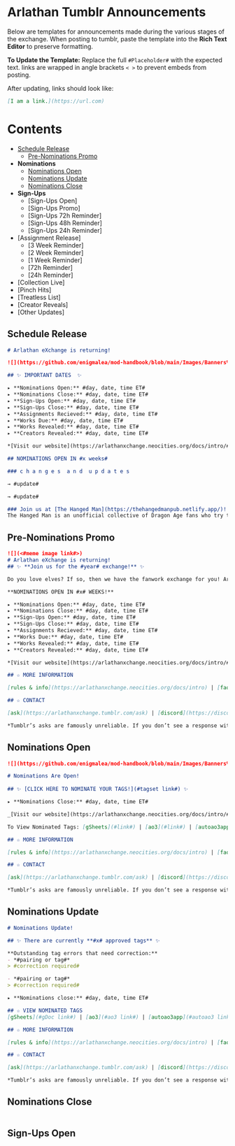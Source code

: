# Arlathan Tumblr Announcements

Below are templates for announcements made during the various stages of the
exchange. When posting to tumblr, paste the template into the **Rich Text Editor** to preserve formatting.

**To Update the Template:** Replace the full `#Placeholder#` with the expected
text. links are wrapped in angle brackets `< >` to prevent embeds from posting.

After updating, links should look like:

```markdown
[I am a link.](https://url.com)
```

# Contents

- [Schedule Release](./Tumblr%20Announcements.md#schedule-release)
  - [Pre-Nominations Promo](./Tumblr%20Announcements.md#pre-nominations-promo)
- **Nominations**
  - [Nominations Open](./Tumblr%20Announcements.md#nominations-open)
  - [Nominations Update](./Tumblr%20Announcements.md#nominations-update)
  - [Nominations Close](./Tumblr%20Announcements.md#nominations-close)
- **Sign-Ups**
  - [Sign-Ups Open]
  - [Sign-Ups Promo]
  - [Sign-Ups 72h Reminder]
  - [Sign-Ups 48h Reminder]
  - [Sign-Ups 24h Reminder]
- [Assignment Release]
  - [3 Week Reminder]
  - [2 Week Reminder]
  - [1 Week Reminder]
  - [72h Reminder]
  - [24h Reminder]
- [Collection Live]
- [Pinch Hits]
- [Treatless List]
- [Creator Reveals]
- [Other Updates]

## Schedule Release
```markdown
# Arlathan eXchange is returning!

![](https://github.com/enigmalea/mod-handbook/blob/main/Images/Banners%20and%20Ads/Arlathan%20eXchange/AdMain.gif?raw=true)

## ✨ IMPORTANT DATES  ✨

▸ **Nominations Open:** #day, date, time ET#
▸ **Nominations Close:** #day, date, time ET#
▸ **Sign-Ups Open:** #day, date, time ET#
▸ **Sign-Ups Close:** #day, date, time ET#
▸ **Assignments Recieved:** #day, date, time ET#
▸ **Works Due:** #day, date, time ET#
▸ **Works Revealed:** #day, date, time ET#
▸ **Creators Revealed:** #day, date, time ET#

*[Visit our website](https://arlathanxchange.neocities.org/docs/intro/#schedule) to see the above schedule in your local time.*

## NOMINATIONS OPEN IN #x weeks#

### c h a n g e s  a n d  u p d a t e s

→ #update#

→ #update#

### Join us at [The Hanged Man](https://thehangedmanpub.netlify.app/)!
The Hanged Man is an unofficial collective of Dragon Age fans who try to make a positive difference in the fandom community by giving fans a place to chat, share and create content, and interact. You can read more on [our website](https://arlathanxchange.neocities.org/mod).
```

## Pre-Nominations Promo
```markdown
![](<#meme image link#>)
# Arlathan eXchange is returning!
## ✨ **Join us for the #year# exchange!** ✨

Do you love elves? If so, then we have the fanwork exchange for you! Arlathan Exchange is a celebration of Elvhen characters and is open to gen fic, ships, or solo/introspective pieces that focus on elfy goodness, whether that’s Dalish, city, or even Evanuris.

**NOMINATIONS OPEN IN #x# WEEKS!**

▸ **Nominations Open:** #day, date, time ET#
▸ **Nominations Close:** #day, date, time ET#
▸ **Sign-Ups Open:** #day, date, time ET#
▸ **Sign-Ups Close:** #day, date, time ET#
▸ **Assignments Recieved:** #day, date, time ET#
▸ **Works Due:** #day, date, time ET#
▸ **Works Revealed:** #day, date, time ET#
▸ **Creators Revealed:** #day, date, time ET#

*[Visit our website](https://arlathanxchange.neocities.org/docs/intro/#schedule) to see the above schedule in your local time.*

## ☆ MORE INFORMATION

[rules & info](https://arlathanxchange.neocities.org/docs/intro) | [faq](https://arlathanxchange.neocities.org/docs/faqs)

## ☆ CONTACT

[ask](https://arlathanxchange.tumblr.com/ask) | [discord](https://discord.gg/F73NDYMeGC) | email: arlathanxchange@gmail.com

*Tumblr’s asks are famously unreliable. If you don’t see a response within 72 hours please feel free to resend the ask or send an email.*
```

## Nominations Open
```markdown
![](https://github.com/enigmalea/mod-handbook/blob/main/Images/Banners%20and%20Ads/Arlathan%20eXchange/AdMain.gif?raw=true)

# Nominations Are Open!
ㅤㅤ ㅤ 
## ✨ [CLICK HERE TO NOMINATE YOUR TAGS!](#tagset link#) ✨

▸ **Nominations Close:** #day, date, time ET#

_[Visit our website](https://arlathanxchange.neocities.org/docs/intro/#schedule) to see the full schedule in your local time._

To View Nominated Tags: [gSheets](#link#) | [ao3](#link#) | [autoao3app](#link#)  

## ☆ MORE INFORMATION

[rules & info](https://arlathanxchange.neocities.org/docs/intro) | [faq](https://arlathanxchange.neocities.org/docs/faqs) | [how to nominate](https://arlathanxchange.neocities.org/docs/tutorials/nominate/)

## ☆ CONTACT

[ask](https://arlathanxchange.tumblr.com/ask) | [discord](https://discord.gg/F73NDYMeGC) | **email:** arlathanxchange@gmail.com

*Tumblr’s asks are famously unreliable. If you don’t see a response within 72 hours please feel free to resend the ask or send an email.*
```

## Nominations Update
```markdown
# Nominations Update!

## ✨ There are currently **#x# approved tags** ✨

**Outstanding tag errors that need correction:**
- *#pairing or tag#*
> #correction required#

- *#pairing or tag#*
> #correction required#

▸ **Nominations close:** #day, date, time ET#

## ☆ VIEW NOMINATED TAGS
[gSheets](#gDoc link#) | [ao3](#ao3 link#) | [autoao3app](#autoao3 link#)  

## ☆ MORE INFORMATION

[rules & info](https://arlathanxchange.neocities.org/docs/intro) | [faq](https://arlathanxchange.neocities.org/docs/faqs) | [how to nominate](https://arlathanxchange.neocities.org/docs/tutorials/nominate/)

## ☆ CONTACT

[ask](https://arlathanxchange.tumblr.com/ask) | [discord](https://discord.gg/F73NDYMeGC) | **email:** arlathanxchange@gmail.com

*Tumblr’s asks are famously unreliable. If you don’t see a response within 72 hours please feel free to resend the ask or send an email.*
```

## Nominations Close
```markdown
```

## Sign-Ups Open
```markdown
```
